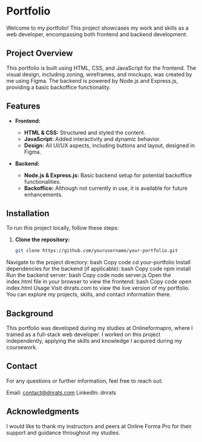# Portfolio

Welcome to my portfolio! This project showcases my work and skills as a web developer, encompassing both frontend and backend development.

## Project Overview

This portfolio is built using HTML, CSS, and JavaScript for the frontend. The visual design, including zoning, wireframes, and mockups, was created by me using Figma. The backend is powered by Node.js and Express.js, providing a basic backoffice functionality.

## Features

- **Frontend:**
  - **HTML & CSS:** Structured and styled the content.
  - **JavaScript:** Added interactivity and dynamic behavior.
  - **Design:** All UI/UX aspects, including buttons and layout, designed in Figma.

- **Backend:**
  - **Node.js & Express.js:** Basic backend setup for potential backoffice functionalities.
  - **Backoffice:** Although not currently in use, it is available for future enhancements.

## Installation

To run this project locally, follow these steps:

1. **Clone the repository:**
   ```bash
   git clone https://github.com/yourusername/your-portfolio.git
Navigate to the project directory:
bash
Copy code
cd your-portfolio
Install dependencies for the backend (if applicable):
bash
Copy code
npm install
Run the backend server:
bash
Copy code
node server.js
Open the index.html file in your browser to view the frontend:
bash
Copy code
open index.html
Usage
Visit dnrats.com to view the live version of my portfolio. You can explore my projects, skills, and contact information there.

## Background
This portfolio was developed during my studies at Onlineformapro, where I trained as a full-stack web developer. I worked on this project independently, applying the skills and knowledge I acquired during my coursework.

## Contact
For any questions or further information, feel free to reach out:

Email: contact@dnrats.com
LinkedIn: dnrats

## Acknowledgments
I would like to thank my instructors and peers at Online Forma Pro for their support and guidance throughout my studies.

